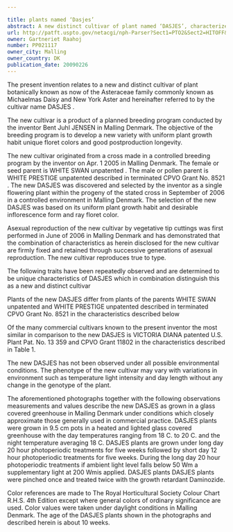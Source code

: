 ```yaml
---

title: plants named ‘Dasjes’
abstract: A new distinct cultivar of plant named ‘DASJES’, characterized by its upright and inverted conical plant habit; green and gray-green foliage; decorative, composite-type inflorescence with about 250 white colored ray florets; and only about 5 to 10 disc florets per inflorescence which are white in color with green margin (almost 100% filled capitulae).
url: http://patft.uspto.gov/netacgi/nph-Parser?Sect1=PTO2&Sect2=HITOFF&p=1&u=%2Fnetahtml%2FPTO%2Fsearch-adv.htm&r=1&f=G&l=50&d=PALL&S1=PP021117&OS=PP021117&RS=PP021117
owner: Gartneriet Raahoj
number: PP021117
owner_city: Malling
owner_country: DK
publication_date: 20090226
---
```

The present invention relates to a new and distinct cultivar of plant botanically known as now of the Asteraceae family commonly known as Michaelmas Daisy and New York Aster and hereinafter referred to by the cultivar name DASJES .

The new cultivar is a product of a planned breeding program conducted by the inventor Bent Juhl JENSEN in Malling Denmark. The objective of the breeding program is to develop a new variety with uniform plant growth habit unique floret colors and good postproduction longevity.

The new cultivar originated from a cross made in a controlled breeding program by the inventor on Apr. 1 2005 in Malling Denmark. The female or seed parent is WHITE SWAN unpatented . The male or pollen parent is WHITE PRESTIGE unpatented described in terminated CPVO Grant No. 8521 . The new DASJES was discovered and selected by the inventor as a single flowering plant within the progeny of the stated cross in September of 2006 in a controlled environment in Malling Denmark. The selection of the new DASJES was based on its uniform plant growth habit and desirable inflorescence form and ray floret color.

Asexual reproduction of the new cultivar by vegetative tip cuttings was first performed in June of 2006 in Malling Denmark and has demonstrated that the combination of characteristics as herein disclosed for the new cultivar are firmly fixed and retained through successive generations of asexual reproduction. The new cultivar reproduces true to type.

The following traits have been repeatedly observed and are determined to be unique characteristics of DASJES which in combination distinguish this as a new and distinct cultivar 

Plants of the new DASJES differ from plants of the parents WHITE SWAN unpatented and WHITE PRESTIGE unpatented described in terminated CPVO Grant No. 8521 in the characteristics described below 

Of the many commercial cultivars known to the present inventor the most similar in comparison to the new DASJES is VICTORIA DIANA patented U.S. Plant Pat. No. 13 359 and CPVO Grant 11802 in the characteristics described in Table 1.

The new DASJES has not been observed under all possible environmental conditions. The phenotype of the new cultivar may vary with variations in environment such as temperature light intensity and day length without any change in the genotype of the plant.

The aforementioned photographs together with the following observations measurements and values describe the new DASJES as grown in a glass covered greenhouse in Mailing Denmark under conditions which closely approximate those generally used in commercial practice. DASJES plants were grown in 9.5 cm pots in a heated and lighted glass covered greenhouse with the day temperatures ranging from 18 C. to 20 C. and the night temperature averaging 18 C. DASJES plants are grown under long day 20 hour photoperiodic treatments for five weeks followed by short day 12 hour photoperiodic treatments for five weeks. During the long day 20 hour photoperiodic treatments if ambient light level falls below 50 Wm a supplementary light at 200 Wmis applied. DASJES plants DASJES plants were pinched once and treated twice with the growth retardant Daminozide.

Color references are made to The Royal Horticultural Society Colour Chart R.H.S. 4th Edition except where general colors of ordinary significance are used. Color values were taken under daylight conditions in Malling Denmark. The age of the DASJES plants shown in the photographs and described herein is about 10 weeks.

